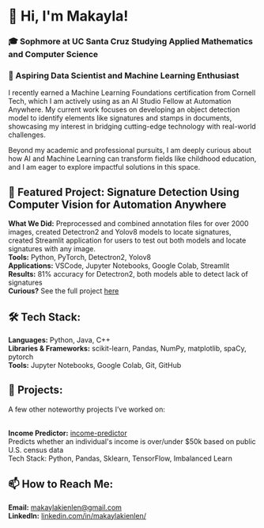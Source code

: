 # 👋 Hi, I'm Makayla!

### 🎓 Sophmore at UC Santa Cruz Studying Applied Mathematics and Computer Science

### 🔭 Aspiring Data Scientist and Machine Learning Enthusiast

I recently earned a Machine Learning Foundations certification from Cornell Tech, which I am actively using as an AI Studio Fellow at Automation Anywhere. My current work focuses on developing an object detection model to identify elements like signatures and stamps in documents, showcasing my interest in bridging cutting-edge technology with real-world challenges.

Beyond my academic and professional pursuits, I am deeply curious about how AI and Machine Learning can transform fields like childhood education, and I am eager to explore impactful solutions in this space.

## 🎯 Featured Project: Signature Detection Using Computer Vision for Automation Anywhere
**What We Did:** Preprocessed and combined annotation files for over 2000 images, created Detectron2 and Yolov8 models to locate signatures, created Streamlit application for users to test out both models and locate signatures with any image.  <br />
**Tools:** Python, PyTorch, Detectron2, Yolov8  <br />
**Applications:** VSCode, Jupyter Notebooks, Google Colab, Streamlit  <br />
**Results:** 81% accuracy for Detectron2, both models able to detect lack of signatures  <br />
**Curious?** See the full project [here](https://github.com/savannahgong/Automation-Anywhere-1A) 

## 🛠 Tech Stack:
**Languages:** Python, Java, C++  <br />
**Libraries & Frameworks:** scikit-learn, Pandas, NumPy, matplotlib, spaCy, pytorch <br />
**Tools:** Jupyter Notebooks, Google Colab, Git, GitHub  <br />

## 🚀 Projects:
A few other noteworthy projects I’ve worked on:  <br />  <br />

**Income Predictor:** [income-predictor](https://github.com/mkienlen/income-predictor) <br />
Predicts whether an individual's income is over/under $50k based on public U.S. census data  <br />
Tech Stack: Python, Pandas, Sklearn, TensorFlow, Imbalanced Learn  <br />

## 📫 How to Reach Me:
**Email:** makaylakienlen@gmail.com  <br />
**LinkedIn:** [linkedin.com/in/makaylakienlen/](https://www.linkedin.com/in/makaylakienlen/) <br />

<!--
**mkienlen/mkienlen** is a ✨ _special_ ✨ repository because its `README.md` (this file) appears on your GitHub profile.

Here are some ideas to get you started:

- 🔭 I’m currently working on ...
- 🌱 I’m currently learning ...
- 👯 I’m looking to collaborate on ...
- 🤔 I’m looking for help with ...
- 💬 Ask me about ...
- 📫 How to reach me: ...
- 😄 Pronouns: ...
- ⚡ Fun fact: ...
-->
